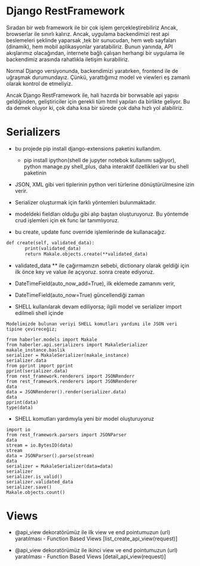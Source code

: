 # Django RestFramework

Sıradan bir web framework ile bir çok işlem gerçekleştirebiliriz Ancak, browserlar ile sınırlı kalırız. Ancak, uygulama backendimizi rest api beslemeleri şeklinde yaparsak ,tek bir sunucudan, hem web sayfaları (dinamik), hem mobil aplikasyonlar yaratabiliriz. Bunun yanında, API akışlarımız olacağından, internete bağlı çalışan herhangi bir uygulama ile backendimiz arasında rahatlıkla iletişim kurabiliriz.

Normal Django versiyonunda, backendimizi yaratırken, frontend ile de uğraşmak durumundayız. Çünkü, yarattığımız model ve viewleri eş zamanlı olarak kontrol de etmeliyiz.

Ancak Django RestFramework ile, hali hazırda bir borwsable api yapısı geldiğinden, geliştiriciler için gerekli tüm html yapıları da birlikte geliyor. Bu da demek oluyor ki, çok daha kısa bir sürede çok daha hızlı yol alabiliriz.

# Serializers

* bu projede pip install django-extensions paketini kullandım.
   
   - pip install ipython(shell de jupyter notebok kullanımı sağlıyor), python manage.py shell_plus, daha interaktif özellikleri var bu shell paketinin

- JSON, XML gibi veri tiplerinin python veri türlerine dönüştürülmesine izin verir.


- Serializer oluşturmak için farklı yöntemleri bulunmaktadır.

- modeldeki fieldları olduğu gibi alıp baştan oluşturuyoruz. Bu yöntemde crud işlemleri için ek func lar tanımlıyoruz.

- bu create, update func override işlemlerinde de kullanacağız.

```html
def create(self, validated_data):
       print(validated_data) 
       return Makale.objects.create(**validated_data)

```

- validated_data ** ile çağırmamızın sebebi, dictionary olarak geldiği için ilk önce key ve value ile açıyoruz. sonra create ediyoruz.


- DateTimeField(auto_now_add=True), ilk eklemede zamanını verir,
- DateTimeField(auto_now=True)  güncellendiği zaman 

- SHELL kullanılarak devam ediliyorsa; ilgili model ve serializer import edilmeli shell içinde

```
Modelimizde bulunan veriyi SHELL komutları yardımı ile JSON veri tipine çevireceğiz;

from haberler.models import Makale
from haberler.api.serializers import MakaleSerializer
makale_instance.baslik
serializer = MakaleSerializer(makale_instance)
serializer.data
from pprint import pprint
pprint(serializer.data)
from rest_framework.renderers import JSONRenderr
from rest_framework.renderers import JSONRenderer
data
data = JSONRenderer().render(serializer.data)
data
pprint(data)
type(data)

```

- SHELL komutları yardımıyla yeni bir model oluşturuyoruz

```
import io
from rest_framework.parsers import JSONParser
data
stream = io.BytesIO(data)
stream
data = JSONParser().parse(stream)
data
serializer = MakaleSerializer(data=data)
serializer
serializer.is_valid()
serializer.validated_data
serializer.save()
Makale.objects.count()
```


# Views


- @api_view dekoratörümüz ile ilk view ve end pointumuzun (url) yaratılması - Function Based Views [list_create_api_view(request)]

- @api_view dekoratörümüz ile ikinci view ve end pointumuzun (url) yaratılması - Function Based Views [detail_api_view(request)]


